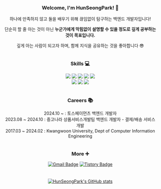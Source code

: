 <div align="center">
  
### Welcome, I'm HunSeongPark! 🌟
하나에 만족하지 않고 둘을 배우기 위해 끊임없이 탐구하는 백엔드 개발자입니다!                 

단순히 할 줄 아는 것이 아닌 **누군가에게 막힘없이 설명할 수 있을 정도로 깊게 공부하는 것이 목표입니다.**                  

깊게 아는 사람이 되고자 하며, 함께 지식을 공유하는 것을 좋아합니다 😎           
#

### Skills 💻
<img src="https://img.shields.io/badge/java-007396?style=for-the-badge&logo=AirChina&logoColor=white">
<img src="https://img.shields.io/badge/spring-6DB33F?style=for-the-badge&logo=spring&logoColor=white">
<img src="https://img.shields.io/badge/mysql-4479A1?style=for-the-badge&logo=mysql&logoColor=white">
<img src="https://img.shields.io/badge/junit5-25A162?style=for-the-badge&logo=junit5&logoColor=white"> 
<img src="https://img.shields.io/badge/jacoco-C9284D?style=for-the-badge&logo=Joplin&logoColor=white"> 
<br>
  
<img src="https://img.shields.io/badge/aws-232F3E?style=for-the-badge&logo=amazonaws&logoColor=white">          
<img src="https://img.shields.io/badge/swagger-85EA2D?style=for-the-badge&logo=swagger&logoColor=white&fontColor=black">            
<img src="https://img.shields.io/badge/git-F05032?style=for-the-badge&logo=git&logoColor=white">
<br>

#

### Careers 📚
2024.10 ~ : 토스페이먼츠 백엔드 개발자                
2023.08 ~ 2024.10 : 중고나라 상품서비스개발팀 백엔드 개발자 - 결제/배송 서비스 개발                  
2017.03 ~ 2024.02 : Kwangwoon University, Dept of Computer Information Engineering
#
                             
### More ➕
[![Gmail Badge](https://img.shields.io/badge/Gmail-D14836?style=flat&logo=Gmail&logoColor=white)](mailto:phunseong@gmail.com)
[![Tistory Badge](https://img.shields.io/badge/Tech%20Blog-555263?style=flat&logoColor=white)](https://hungseong.tistory.com/)
#

[![HunSeongPark's GitHub stats](https://github-readme-stats.vercel.app/api?username=HunSeongPark&theme=darcula)](https://github.com/anuraghazra/github-readme-stats)

</div>
